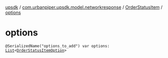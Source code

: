 [upsdk](../../index.md) / [com.urbanpiper.upsdk.model.networkresponse](../index.md) / [OrderStatusItem](index.md) / [options](./options.md)

# options

`@SerializedName("options_to_add") var options: `[`List`](https://kotlinlang.org/api/latest/jvm/stdlib/kotlin.collections/-list/index.html)`<`[`OrderStatusItemOption`](../-order-status-item-option/index.md)`>`